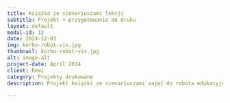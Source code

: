 ```yaml
---
title: Książka ze scenariuszami lekcji
subtitle: Projekt + przygotowanie do druku
layout: default
modal-id: 12
date: 2024-12-03
img: korbo-robot-vis.jpg
thumbnail: korbo-robot-vis.jpg
alt: image-alt
project-date: April 2014
client: Remi
category: Projekty drukowane
description: Projekt książki ze scenariuszami zajęć do robota edukacyjnego. Przygotowanie projektu oraz pliku do druku.

---
```

